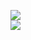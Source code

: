 [![](https://img.shields.io/badge/Made%20With-Github%20Spray-lightgrey.svg?style=for-the-badge&logo=github)](https://github.com/Annihil/github-spray#29738)  
[![](https://i.imgur.com/2DrTn0Z.gif)](https://github.com/Annihil/github-spray)